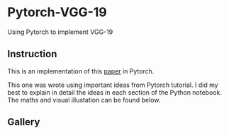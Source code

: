 # Pytorch-VGG-19
Using Pytorch to implement VGG-19

## Instruction
This is an implementation of this [paper](https://www.cv-foundation.org/openaccess/content_cvpr_2016/papers/Gatys_Image_Style_Transfer_CVPR_2016_paper.pdf) in Pytorch. 

This one was wrote using important ideas from Pytorch tutorial. I did my best to explain in detail the ideas in each section of the Python notebook. The maths and visual illustation can be found below.

## Gallery
